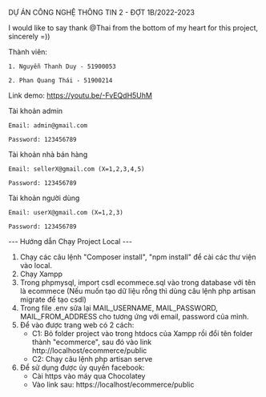DỰ ÁN CÔNG NGHỆ THÔNG TIN 2 - ĐỢT 1B/2022-2023

I would like to say thank @Thai from the bottom of my heart for this project, sincerely =))

Thành viên:

	1. Nguyễn Thanh Duy - 51900053
    
	2. Phan Quang Thái - 51900214

Link demo: https://youtu.be/-FvEQdH5UhM

Tài khoản admin

	Email: admin@gmail.com
    
	Password: 123456789
    
Tài khoản nhà bán hàng

	Email: sellerX@gmail.com (X=1,2,3,4,5)
    
	Password: 123456789
    
Tài khoản người dùng

	Email: userX@gmail.com (X=1,2,3)
    
	Password: 123456789

--- Hướng dẫn Chạy Project Local ---
1. Chạy các câu lệnh "Composer install", "npm install" để cài các thư viện vào local.
2. Chạy Xampp
3. Trong phpmysql, import csdl ecommece.sql vào trong database với tên là ecommece
(Nếu muốn tạo dữ liệu rỗng thì dùng câu lệnh php artisan migrate để tạo csdl)
4. Trong file .env sửa lại MAIL_USERNAME, MAIL_PASSWORD, MAIL_FROM_ADDRESS cho tương ứng với email, password của mình.
5. Để vào được trang web có 2 cách:
	- C1: Bỏ folder project vào trong htdocs của Xampp rồi đổi tên folder thành "ecommerce", sau đó vào link http://localhost/ecommerce/public
	- C2: Chạy câu lệnh php artisan serve
6. Để sử dụng được ủy quyền facebook:
	- Cài https vào máy qua Chocolatey
	- Vào link sau: https://localhost/ecommerce/public
